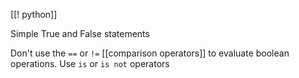 [[! python]]

Simple True and False statements

Don't use the `==` or `!=` [[comparison operators]] to evaluate boolean operations.
Use `is` or `is not` operators
